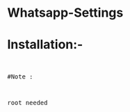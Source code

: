 # Whatsapp-Settings
# Installation:- 
<pre $ apt update
 $ apt upgrade
 $ apt-get install tsu
 $ apt-get install git
 $ git clone https://github.com/rooted-cyber/Whatsapp-Settings
 $ cd Whatsapp-Settings
 $ tsu
 $ bash menu.sh</pre>

#Note :
<p>root needed<p>
